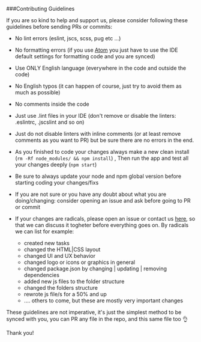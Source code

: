###Contributing Guidelines

If you are so kind to help and support us, please consider following these guidelines before sending PRs or commits:

- No lint errors (eslint, jscs, scss, pug etc ...)

- No formatting errors (if you use [Atom](https://atom.io/) you just have to use the IDE default settings for formatting code and you are synced)

- Use ONLY English language (everywhere in the code and outside the code)

- No English typos (it can happen of course, just try to avoid them as much as possible)

- No comments inside the code

- Just use .lint files in your IDE (don't remove or disable the linters: .eslintrc, .jscslint and so on)

- Just do not disable linters with inline comments (or at least remove comments as you want to PR) but be sure there are no errors in the end.

- As you finished to code your changes always make a new clean install (`rm -Rf node_modules/ && npm install`)
  , Then run the app and test all your changes deeply (`npm start`)
  
- Be sure to always update your node and npm global version before starting coding your changes/fixs

- If you are not sure or you have any doubt about what you are doing/changing: consider opening an issue and ask before going to PR or commit

- If your changes are radicals, please open an issue or contact us [here](https://gitter.im/720kb/ndm), so that we can discuss it togheter before everything goes on. By radicals we can list for example: 
   - created new tasks
   - changed the HTML|CSS layout
   - changed UI and UX behavior
   - changed logo or icons or graphics in general
   - changed package.json by changing | updating | removing dependencies
   - added new js files to the folder structure
   - changed the folders structure
   - rewrote js file/s for a 50% and up
   - .... others to come, but these are mostly very important changes

These guidelines are not imperative, it's just the simplest method to be synced with you, you can PR any file in the repo, and this same file too :ok_hand:

Thank you!
